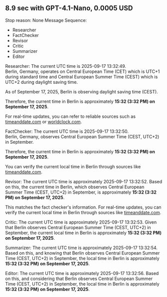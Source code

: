 8.9 sec with GPT-4.1-Nano, 0.0005 USD
----------------------------------------

Stop reason: None
Message Sequence:

- Researcher
- FactChecker
- Revisor
- Critic
- Summarizer
- Editor

 Researcher: The current UTC time is 2025-09-17 13:32:49.  
Berlin, Germany, operates on Central European Time (CET) which is UTC+1 during standard time and Central European Summer Time (CEST) which is UTC+2 during daylight saving time.  

As of September 17, 2025, Berlin is observing daylight saving time (CEST).  

Therefore, the current time in Berlin is approximately **15:32 (3:32 PM) on September 17, 2025**.  

For real-time updates, you can refer to reliable sources such as [timeanddate.com](https://www.timeanddate.com/worldclock/germany/berlin) or [worldclock.com](https://www.worldclock.com).

FactChecker: The current UTC time is 2025-09-17 13:32:50.  
Berlin, Germany, observes Central European Summer Time (CEST, UTC+2) in September.  

Therefore, the current time in Berlin is approximately **15:32 (3:32 PM) on September 17, 2025**.  

You can verify the current local time in Berlin through sources like [timeanddate.com](https://www.timeanddate.com/worldclock/germany/berlin).

Revisor: The current UTC time is approximately 2025-09-17 13:32:52. Based on this, the current time in Berlin, which observes Central European Summer Time (CEST, UTC+2) in September, is approximately **15:32 (3:32 PM) on September 17, 2025**.  

This matches the fact checker's information. For real-time updates, you can verify the current local time in Berlin through sources like [timeanddate.com](https://www.timeanddate.com/worldclock/germany/berlin).

Critic: The current UTC time is approximately 2025-09-17 13:32:53. Given that Berlin observes Central European Summer Time (CEST, UTC+2) in September, the current local time in Berlin is approximately **15:32 (3:32 PM) on September 17, 2025**.

Summarizer: The current UTC time is approximately 2025-09-17 13:32:54. Based on this, and knowing that Berlin observes Central European Summer Time (CEST, UTC+2) in September, the local time in Berlin is approximately **15:32 (3:32 PM) on September 17, 2025**.

Editor: The current UTC time is approximately 2025-09-17 13:32:56. Based on this, and considering that Berlin observes Central European Summer Time (CEST, UTC+2) in September, the local time in Berlin is approximately **15:32 (3:32 PM) on September 17, 2025**.
